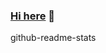 ### <a href="https://github.com/jiangzhengnan" target="_blank">Hi here</a> 👋
<p align="center”> 
![](https://readme.hi-dhl.com/api?username=jiangzhengnan&show_icons=true&hide=prs)

以上 GitHub 数据来源于 [github-readme-stats](https://github.com/anuraghazra/github-readme-stats)
</p>
